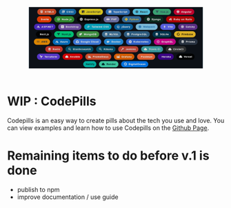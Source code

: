 <div align="center">
  <img src="gitImage.png" alt="CodePills look good enough to eat" style="width: 80%;">
</div>
&nbsp;

# WIP : CodePills
Codepills is an easy way to create pills about the tech you use and love. 
You can view examples and learn how to use Codepills on the [Github Page](https://allanocelot.github.io/codepills/).


# Remaining items to do before v.1 is done
 - publish to npm
 - improve documentation / use guide